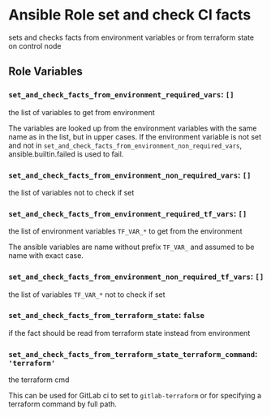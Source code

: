 # Ansible Role set and check CI facts

sets and checks facts from environment variables or from terraform state on control node

## Role Variables

### `set_and_check_facts_from_environment_required_vars`: `[]`

the list of variables to get from environment

The variables are looked up from the environment variables with the same name as in the list, but in upper cases.
If the environment variable is not set and not in `set_and_check_facts_from_environment_non_required_vars`, ansible.builtin.failed is used to fail.

### `set_and_check_facts_from_environment_non_required_vars`: `[]`

the list of variables not to check if set

### `set_and_check_facts_from_environment_required_tf_vars`: `[]`

the list of environment variables `TF_VAR_*` to get from the environment

The ansible variables are name without prefix `TF_VAR_` and assumed to be name with exact case.

### `set_and_check_facts_from_environment_non_required_tf_vars`: `[]`

the list of variables `TF_VAR_*` not to check if set

### `set_and_check_facts_from_terraform_state`: `false`

if the fact should be read from terraform state instead from environment

### `set_and_check_facts_from_terraform_state_terraform_command`: `'terraform'`

the terraform cmd

This can be used for GitLab ci to set to `gitlab-terraform` or for specifying a terraform command by full path.


